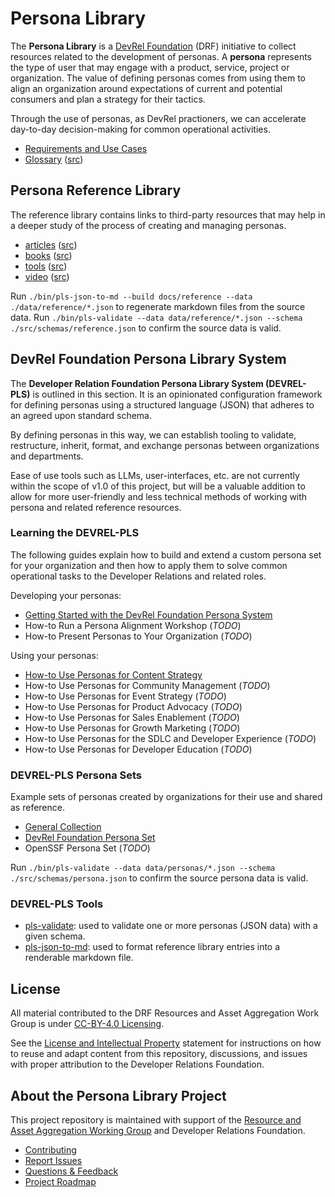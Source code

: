 # Persona Library

The **Persona Library** is a [DevRel Foundation](https://github.com/DevRel-Foundation) (DRF) initiative to collect resources related to the development of personas. A **persona** represents the type of user that may engage with a product, service, project or organization. The value of defining personas comes from using them to align an organization around expectations of current and potential consumers and plan a strategy for their tactics.

Through the use of personas, as DevRel practioners, we can accelerate day-to-day decision-making for common operational activities.

* [Requirements and Use Cases](https://github.com/DevRel-Foundation/wg-resource-aggregation/discussions/46)
* [Glossary](./docs/reference/glossary.md) ([src](./data/reference/glossary.json))

## Persona Reference Library

The reference library contains links to third-party resources that may help in a deeper study of the process of creating and managing personas.

- [articles](./docs/reference/articles.md) ([src](./data/reference/articles.json))
- [books](./docs/reference/books.md) ([src](./data/reference/books.json))
- [tools](./docs/reference/tools.md) ([src](./data/reference/tools.json))
- [video](./docs/reference/video.md) ([src](./data/reference/videos.json))

Run `./bin/pls-json-to-md --build docs/reference --data ./data/reference/*.json` to regenerate markdown files from the source data.  Run `./bin/pls-validate --data data/reference/*.json --schema ./src/schemas/reference.json` to confirm the source data is valid.

## DevRel Foundation Persona Library System

The **Developer Relation Foundation Persona Library System (DEVREL-PLS)** is outlined in this section. It is an opinionated configuration framework for defining personas using a structured language (JSON) that adheres to an agreed upon standard schema.

By defining personas in this way, we can establish tooling to validate, restructure, inherit, format, and exchange personas between organizations and departments. 

Ease of use tools such as LLMs, user-interfaces, etc. are not currently within the scope of v1.0 of this project, but will be a valuable addition to allow for more user-friendly and less technical methods of working with persona and related reference resources.

### Learning the DEVREL-PLS

The following guides explain how to build and extend a custom persona set for your organization and then how to apply them to solve common operational tasks to the Developer Relations and related roles.

Developing your personas:
* [Getting Started with the DevRel Foundation Persona System](./docs/guides/getting-started.md)
* How-to Run a Persona Alignment Workshop (_TODO_)
* How-to Present Personas to Your Organization (_TODO_)

Using your personas:
* [How-to Use Personas for Content Strategy](./docs/guides/content-strategy.md)
* How-to Use Personas for Community Management (_TODO_)
* How-to Use Personas for Event Strategy (_TODO_)
* How-to Use Personas for Product Advocacy (_TODO_)
* How-to Use Personas for Sales Enablement (_TODO_)
* How-to Use Personas for Growth Marketing (_TODO_)
* How-to Use Personas for the SDLC and Developer Experience (_TODO_)
* How-to Use Personas for Developer Education (_TODO_)

### DEVREL-PLS Persona Sets

Example sets of personas created by organizations for their use and shared as reference.

- [General Collection](./data/personas)
- [DevRel Foundation Persona Set](./data/sets/dev-rel.org/README.md)
- OpenSSF Persona Set (_TODO_)

Run `./bin/pls-validate --data data/personas/*.json --schema ./src/schemas/persona.json` to confirm the source persona data is valid.

### DEVREL-PLS Tools

- [pls-validate](./bin/pls-validate): used to validate one or more personas (JSON data) with a given schema.
- [pls-json-to-md](./bin/pls-json-to-md): used to format reference library entries into a renderable markdown file.

## License

All material contributed to the DRF Resources and Asset Aggregation Work Group is under [CC-BY-4.0 Licensing](https://creativecommons.org/licenses/by/4.0/deed.en).

See the [License and Intellectual Property](https://github.com/DevRel-Foundation/.github/blob/main/profile/README.md#license-and-intellectual-property) statement for instructions on how to reuse and adapt content from this repository, discussions, and issues with proper attribution to the Developer Relations Foundation.

## About the Persona Library Project

This project repository is maintained with support of the [Resource and Asset Aggregation Working Group](https://github.com/DevRel-Foundation/wg-resource-aggregation) and Developer Relations Foundation.

* [Contributing](./CONTRIBUTING.md)
* [Report Issues](https://github.com/DevRel-Foundation/wg-resource-aggregation/issues)
* [Questions & Feedback](https://github.com/DevRel-Foundation/wg-resource-aggregation/discussions/categories/persona-library)
* [Project Roadmap](https://github.com/orgs/DevRel-Foundation/projects/12)
